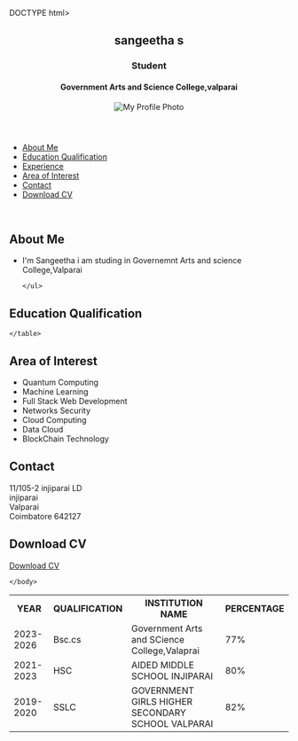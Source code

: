 DOCTYPE html>
<html lang="en">
<head>
    <meta charset="UTF-8">
    <meta name="viewport" content="width=device-width, initial-scale=1.0">
    <link rel="icon" type="image/x-icon" href="./favicon.ico">
    <link rel="stylesheet" href="./style.css">
    <title>My Digital Portfolio</title>
</head>
<body>
       
<header>
    <section>   
    <h1>sangeetha s</h1>
        <h3>Student</h3>
        <h4>Government Arts and Science College,valparai</h4>
    </section>
    <div>
        <img src="./profilepic.jpg" alt="My Profile Photo" class="propic"/>
    </div>
</header>


<nav>
    <ul>
        <li><a href="#about">About Me</a></li>
        <li><a href="#edu">Education Qualification</a> </li>
        <li><a href="#exp">Experience</a></li>
        <li><a href="#interest">Area of Interest</a></li>
        <li> <a href="#contact">Contact</a></li>
        <li><a href="#download">Download CV</a></li>
    </ul>
</nav>


<section id="about">
    <div class="content">
        <br>
    <h2>About Me
    </h2>
    <ul>
        <li>I'm Sangeetha i am studing in Governemnt Arts and science College,Valparai</li>
       
    </ul>
</div>
</section>


<section id="edu">
    <div class="content">
    <h2>Education Qualification
    </h2>
    <table boder="1" cellpadding="10" cellspacing="5" width="90%" class="txtalign">
<tr>
    <th>
        YEAR
    </th>
    <th>
        QUALIFICATION
    </th>
    <th>
        INSTITUTION NAME
    </th>
    <th>
        PERCENTAGE
    </th>
</tr>


<tr>
<td>
    2023-2026
</td>
<td>
    Bsc.cs
</td>
<td>
    Government Arts and SCience College,Valaprai
</td>
<td>
    77%
</td>
</tr>


<tr>
    <td>
        2021-2023
    </td>
    <td>
        HSC
    </td>
    <td>
        AIDED MIDDLE SCHOOL INJIPARAI 
    </td>
    <td>
        80%
    </td>
    </tr>
    <tr>
    <td>
        2019-2020
    </td>
    <td>
        SSLC
    </td>
    <td>
        GOVERNMENT GIRLS HIGHER SECONDARY SCHOOL VALPARAI
    </td>
    <td>
        82%
    </td>
    </tr>


    </table>
    
</div>
</section>



<section id="interest">
    <div class="content">
    <h2>Area of Interest
    </h2>
    <ul>
        <li>Quantum Computing</li>
        <li>Machine Learning</li>
        <li>Full Stack Web Development</li>
        <li>Networks Security</li>
        <li>Cloud Computing</li>
        <li>Data Cloud</li>
        <li>BlockChain Technology</li>
        </ul>
</div>
</section>


<section id="contact">
    <div class="content">
    <h2>Contact
    </h2>
        11/105-2 injiparai LD
        <br>injiparai 
        <br>Valparai 
        <br>Coimbatore 642127
    </div>
</section>


<section id="download">
    <div class="content">
    <h2>Download CV
    </h2>
       <a href="./Cer11.pdf" class="download-button" target="_blank">Download CV</a>
    </div>
</section>


    </body>
</html>
